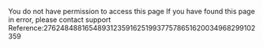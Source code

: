 You do not have permission to access this page If you have found this page in error, please contact support Reference:2762484881654893123591625199377578651620034968299102359